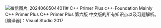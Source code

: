 ![微信图片_20240605044011](https://github.com/yangxinxin2022/C-Primer-Plus-Foundation/assets/88033232/fdd5e2a2-851c-440e-9959-2cdbc814ae4a)# 
	C++ Primer Plus c++-Foundation
	Mainly C++ Primer Plus
	C++ Primer Plus 第六版 中文版的所有知识点以及习题解析。
	[编译器]：Visual Studio 2017


